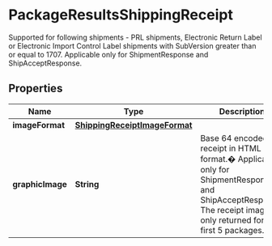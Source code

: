 

# PackageResultsShippingReceipt

Supported for following shipments - PRL shipments, Electronic Return Label or Electronic Import Control Label shipments with SubVersion greater than or equal to 1707.  Applicable only for ShipmentResponse and ShipAcceptResponse.

## Properties

| Name | Type | Description | Notes |
|------------ | ------------- | ------------- | -------------|
|**imageFormat** | [**ShippingReceiptImageFormat**](ShippingReceiptImageFormat.md) |  |  |
|**graphicImage** | **String** | Base 64 encoded receipt in HTML format.�    Applicable only for ShipmentResponse and ShipAcceptResponse.  The receipt image is only returned for the first 5 packages. |  |



